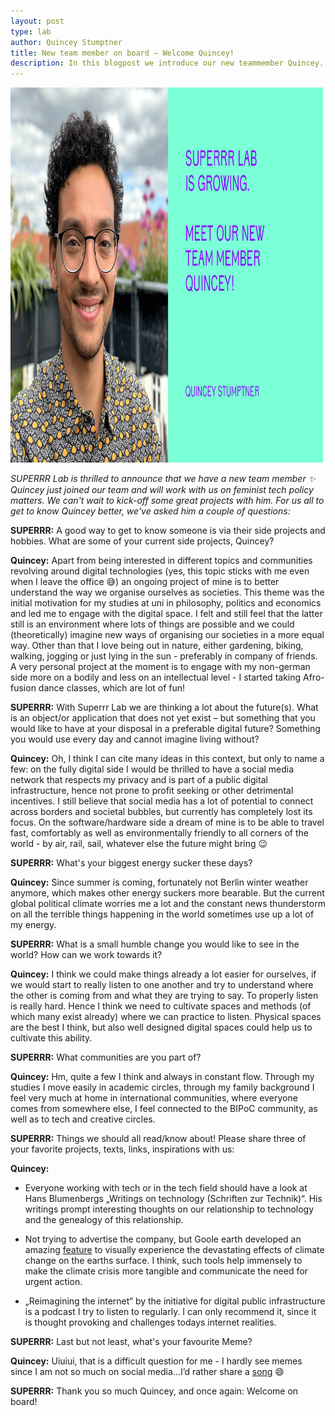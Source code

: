 ```yaml
---
layout: post
type: lab
author: Quincey Stumptner
title: New team member on board – Welcome Quincey!
description: In this blogpost we introduce our new teammember Quincey. 
---
```


<img src="/assets/img/blog/quincey.png" alt="Portrait of Quincey" width="500" height="600">
<p><em>SUPERRR Lab is thrilled to announce that we have a new team member ✨ Quincey just joined our team and will work with us on feminist tech policy matters. We can't wait to kick-off some great projects with him. For us all to get to know Quincey better, we've asked him a couple of questions: </em></p>

<p><b>SUPERRR:</b> A good way to get to know someone is via their side projects and hobbies. What are some of your current side projects, Quincey?</p>
<p><b>Quincey:</b> Apart from being interested in different topics and communities revolving around digital technologies (yes, this topic sticks with me even when I leave the office 😅) an ongoing project of mine is to better understand the way we organise ourselves as societies. This theme was the initial motivation for my studies at uni in philosophy, politics and economics and led me to engage with the digital space. I felt and still feel that the latter still is an environment where lots of things are possible and we could (theoretically) imagine new ways of organising our societies in a more equal way. Other than that I love being out in nature, either gardening, biking, walking, jogging or just lying in the sun - preferably in company of friends. A very personal project at the moment is to engage with my non-german side more on a bodily and less on an intellectual level - I started taking Afro-fusion dance classes, which are lot of fun!</p>

<p><b>SUPERRR:</b> With Superrr Lab we are thinking a lot about the future(s). What is an object/or application that does not yet exist – but something that you would like to have at your disposal in a preferable digital future?
Something you would use every day and cannot imagine living without?
</p>
<p><b>Quincey:</b> Oh, I think I can cite many ideas in this context, but only to name a few: on the fully digital side I would be thrilled to have a social media network that respects my privacy and is part of a public digital infrastructure, hence not prone to profit seeking or other detrimental incentives. I still believe that social media has a lot of potential to connect across borders and societal bubbles, but currently has completely lost its focus. On the software/hardware side a dream of mine is to be able to travel fast, comfortably as well as environmentally friendly to all corners of the world - by air, rail, sail, whatever else the future might bring 😉</p>
  
<p><b>SUPERRR:</b> What's your biggest energy sucker these days?</p>

<p><b>Quincey:</b> Since summer is coming, fortunately not Berlin winter weather anymore, which makes other energy suckers more bearable. But the current global political climate worries me a lot and the constant news thunderstorm on all the terrible things happening in the world sometimes use up a lot of my energy.</p>

<p><b>SUPERRR:</b> What is a small humble change you would like to see in the world? How can we work towards it?</p>

<p><b>Quincey:</b> I think we could make things already a lot easier for ourselves, if we would start to really listen to one another and try to understand where the other is coming from and what they are trying to say. To properly listen is really hard. Hence I think we need to cultivate spaces and methods (of which many exist already) where we can practice to listen. Physical spaces are the best I think, but also well designed digital spaces could help us to cultivate this ability.</p>

<p><b>SUPERRR:</b> What communities are you part of?</p>

<p><b>Quincey:</b> Hm, quite a few I think and always in constant flow. Through my studies I move easily in academic circles, through my family background I feel very much at home in international communities, where everyone comes from somewhere else, I feel connected to the BIPoC community, as well as to tech and creative circles.</p>

<p><b>SUPERRR:</b> Things we should all read/know about! Please share three of your favorite projects, texts, links, inspirations with us:</p>

<p><b>Quincey:</b> 
<ul><li>Everyone working with tech or in the tech field should have a look at Hans Blumenbergs „Writings on technology (Schriften zur Technik)“. His writings prompt interesting thoughts on our relationship to technology and the genealogy of this relationship.</li>

<li><p>Not trying to advertise the company, but Goole earth developed an amazing <a href="https://earthengine.google.com/timelapse/">feature</a> to visually experience the devastating effects of climate change on the earths surface. I think, such tools help immensely to make the climate crisis more tangible and communicate the need for urgent action.</p></li>

<li><p>„Reimagining the internet“ by the initiative for digital public infrastructure is a podcast I try to listen to regularly. I can only recommend it, since it is thought provoking and challenges todays internet realities.</p></li>
</ul>

<p><b>SUPERRR:</b> Last but not least, what's your favourite Meme?</p>
<p><b>Quincey:</b> Uiuiui, that is a difficult question for me - I hardly see memes since I am not so much on social media…I’d rather share a <a href="https://open.spotify.com/track/2g5MgajYBXFrfKVwxoGDSk?si=BWClyfkVSzSQDDkxPdfK1A">song</a> 😄 
</p>

<p><b>SUPERRR:</b> Thank you so much Quincey, and once again: Welcome on board!</p>
